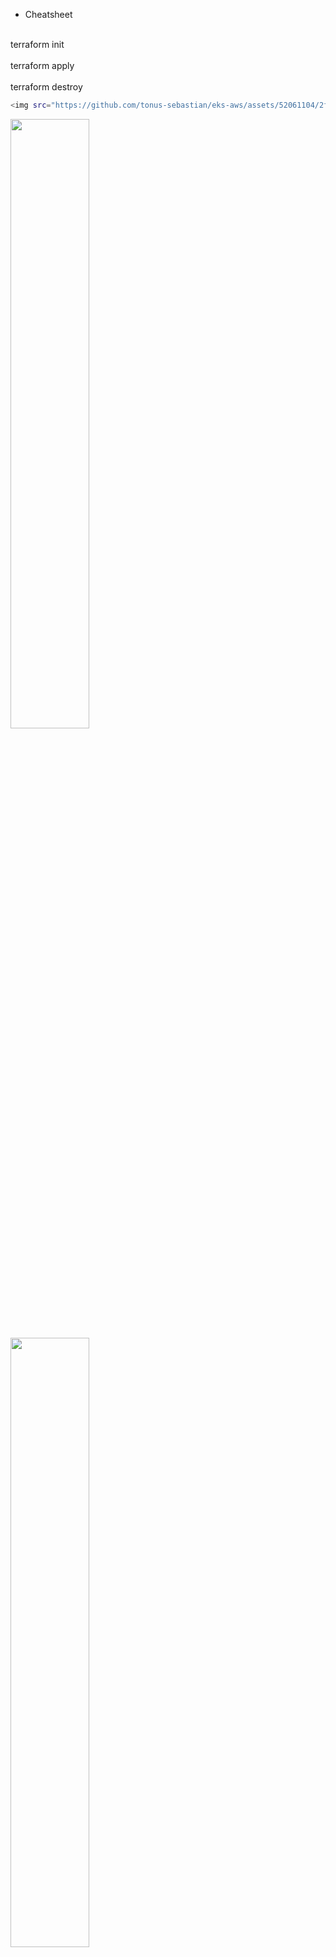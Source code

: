 * Cheatsheet

<br>terraform init</br>
<br>terraform apply</br>
<br>terraform destroy</br>
```bash
<img src="https://github.com/tonus-sebastian/eks-aws/assets/52061104/2f0ee42b-4efa-4314-acfa-5423d4490da9" width=50% height=50%>
```
<img src="https://github.com/tonus-sebastian/eks-aws/assets/52061104/d1d91d90-81ce-4329-ba0a-5ad7d49b6de5" width=50% height=50%>
<img src="https://github.com/tonus-sebastian/eks-aws/assets/52061104/13a19bad-1eab-42bd-8ea1-74df7f0320c6" width=50% height=50%>
<img src="https://github.com/tonus-sebastian/eks-aws/assets/52061104/678bf4a7-8deb-47e3-9383-4cd5b2aebef1" width=50% height=50%>

